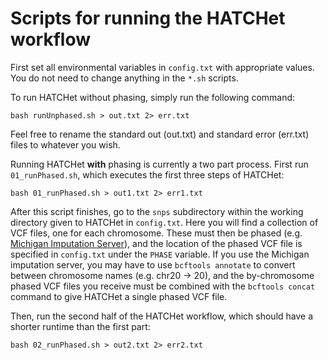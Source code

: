# Scripts for running the HATCHet workflow

First set all environmental variables in `config.txt` with appropriate values. You do not need to change anything in the `*.sh` scripts.

To run HATCHet without phasing, simply run the following command:

```
bash runUnphased.sh > out.txt 2> err.txt
```

Feel free to rename the standard out (out.txt) and standard error (err.txt) files to whatever you wish.


Running HATCHet **with** phasing is currently a two part process. First run `01_runPhased.sh`, which executes the first three steps of HATCHet:
```
bash 01_runPhased.sh > out1.txt 2> err1.txt
```

After this script finishes, go to the `snps` subdirectory within the working directory given to HATCHet in `config.txt`. Here you will find a collection of VCF files, one for each chromosome. These must then be phased (e.g. [Michigan Imputation Server](https://imputationserver.sph.umich.edu/index.html#!)), and the location of the phased VCF file is specified in `config.txt` under the `PHASE` variable. If you use the Michigan imputation server, you may have to use `bcftools annotate` to convert between chromosome names (e.g. chr20 -> 20), and the by-chromosome phased VCF files you receive must be combined with the `bcftools concat` command to give HATCHet a single phased VCF file.


Then, run the second half of the HATCHet workflow, which should have a shorter runtime than the first part:

```
bash 02_runPhased.sh > out2.txt 2> err2.txt
```
